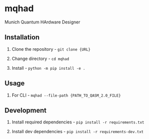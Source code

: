 # mqhad
Munich Quantum HArdware Designer

## Installation

1. Clone the repository - `git clone {URL}`

2. Change directory - `cd mqhad`

3. Install - `python -m pip install -e .`

## Usage

1. For CLI - `mqhad --file-path {PATH_TO_QASM_2.0_FILE}`

## Development

1. Install required dependencies - `pip install -r requirements.txt`

2. Install dev dependencies - `pip install -r requirements-dev.txt`
